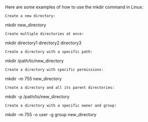 Here are some examples of how to use the mkdir command in Linux:

    Create a new directory:
mkdir new_directory

    Create multiple directories at once:
mkdir directory1 directory2 directory3

    Create a directory with a specific path:
mkdir /path/to/new_directory

    Create a directory with specific permissions:
mkdir -m 755 new_directory

    Create a directory and all its parent directories:
mkdir -p /path/to/new_directory

    Create a directory with a specific owner and group:
mkdir -m 755 -o user -g group new_directory
